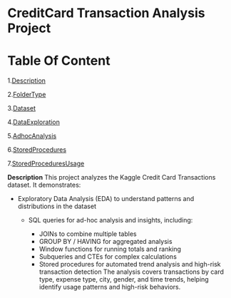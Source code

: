 # **CreditCard Transaction Analysis Project** #
# Table Of Content  #
1.[Description](#Descrption)

2.[FolderType](#FolderType)

3.[Dataset](#Dataset)

4.[DataExploration](#DataExploration)

5.[AdhocAnalysis](#AdhocAnalysis)

6.[StoredProcedures](#StoredProcedures)

7.[StoredProceduresUsage](#StoredProceduresUsage)

 **Description**
This project analyzes the Kaggle Credit Card Transactions dataset. It demonstrates:
- Exploratory Data Analysis (EDA) to understand patterns and distributions in the dataset
  
     - SQL queries for ad-hoc analysis and insights, including:
       
        - JOINs to combine multiple tables
        - GROUP BY / HAVING for aggregated analysis
        - Window functions for running totals and ranking
        - Subqueries and CTEs for complex calculations
        - Stored procedures for automated trend analysis and high-risk transaction detection
The analysis covers transactions by card type, expense type, city, gender, and time trends, helping identify usage patterns and high-risk behaviors.


